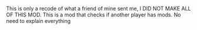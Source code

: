 This is only a recode of what a friend of mine sent me,
I DID NOT MAKE ALL OF THIS MOD.
This is a mod that checks if another player has mods.
No need to explain everything
